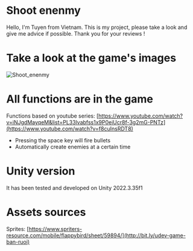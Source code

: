 # Shoot enenmy
Hello, I'm Tuyen from Vietnam. This is my project, please take a look and give me advice if possible. Thank you for your reviews !
# Take a look at the game's images
![Shoot_enenmy](https://github.com/user-attachments/assets/00cdd56d-cd03-4011-a77f-8894c026874e)
# All functions are in the game
Functions based on youtube series: [https://www.youtube.com/watch?v=iNJgdMayqeM&list=PL33lvabfss1x9P0eiUcr8f-3g2mG-PNTz](https://www.youtube.com/watch?v=f8cuInsRDT8)

* Pressing the space key will fire bullets
* Automatically create enemies at a certain time
# Unity version
It has been tested and developed on Unity 2022.3.35f1

# Assets sources
Sprites: [https://www.spriters-resource.com/mobile/flappybird/sheet/59894/](http://bit.ly/udev-game-ban-ruoi)
